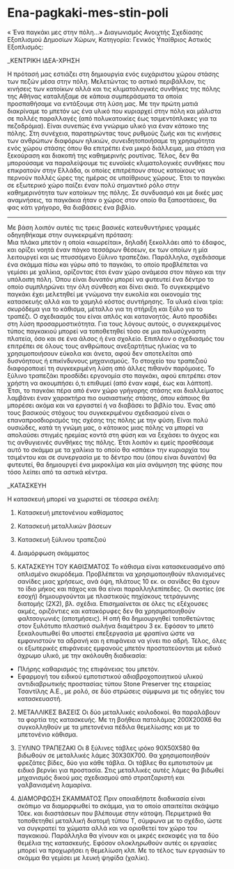 # Ena-pagkaki-mes-stin-poli 

« Ένα παγκάκι μες στην πόλη…»
Διαγωνισμός Ανοιχτής Σχεδίασης Εξοπλισμού Δημοσίων Χώρων, 
Κατηγορία:  Γενικός Υπαίθριος Αστικός Εξοπλισμός: 

_ΚΕΝΤΡΙΚΗ ΙΔΕΑ-ΧΡΗΣΗ

Η πρότασή μας εστιάζει στη δημιουργία ενός ευχάριστου χώρου στάσης των πεζών μέσα στην πόλη. 
Μελετώντας το αστικό περιβάλλον, τις κινήσεις των κατοίκων αλλά και τις κλιματολογικές συνθήκες της πόλης της Αθήνας καταλήξαμε σε κάποια συμπεράσματα τα οποία προσπαθήσαμε να εντάξουμε στη λύση μας. 
Με την πρώτη ματιά διακρίναμε το μπετόν ως ένα υλικό που κυριαρχεί στην πόλη και μάλιστα σε πολλές παραλλαγές (από πολυκατοικίες έως τσιμεντόπλακες για τα πεζοδρόμια). Είναι συνεπώς ένα γνώριμο υλικό για έναν κάτοικο της πόλης.
Στη συνέχεια, παρατηρώντας τους ρυθμούς ζωής και τις κινήσεις των ανθρώπων διαφόρων ηλικιών, συνειδητοποιήσαμε τη χρησιμότητα ενός χώρου στάσης όπου θα επιτρέπει ένα μικρό διάλλειμα, μια στάση για ξεκούραση και διακοπή της καθημερινής ρουτίνας. 
Τέλος, δεν θα μπορούσαμε να παραλείψουμε τις ευνοϊκές κλιματολογικές συνθήκες που επικρατούν στην Ελλάδα, οι οποίες επιτρέπουν στους κατοίκους να περνούν πολλές ώρες της ημέρας σε υπαίθριους χώρους. Έτσι το παγκάκι σε εξωτερικό χώρο παίζει έναν πολύ σημαντικό ρόλο στην καθημερινότητα των κατοίκων της πόλης. Σε συνδυασμό και με δικές μας αναμνήσεις, τα παγκάκια ήταν ο χώρος στον οποίο θα ξαποστάσεις, θα φας κάτι γρήγορο, θα διαβάσεις ένα βιβλίο.
________________________________________________________
Με βάση λοιπόν αυτές τις τρεις βασικές κατευθυντήριες γραμμές οδηγηθήκαμε στην συγκεκριμένη πρόταση:    
Μια πλάκα μπετόν η οποία  «αιωρείται», δηλαδή ξεκολλάει από το έδαφος, και ορίζει νοητά έναν πάγκο τεσσάρων θέσεων, εκ των οποίων η μία λειτουργεί και ως πτυσσόμενο ξύλινο τραπεζάκι. Παράλληλα, σχεδιάσαμε ένα σκάμμα πίσω και γύρω από το παγκάκι, το οποίο προβλέπεται να γεμίσει  με χαλίκια, ορίζοντας έτσι έναν χώρο ανάμεσα στον πάγκο και την υπόλοιπη πόλη.  Όπου είναι δυνατόν μπορεί να φυτευτεί ένα δέντρο το οποίο συμπληρώνει την όλη σύνθεση και δίνει σκιά.
Το συγκεκριμένο παγκάκι έχει μελετηθεί με γνώμονα την ευκολία και οικονομία της κατασκευής αλλά και το χαμηλό κόστος συντήρησης. Τα υλικά είναι τρία: σκυρόδεμα για το κάθισμα, μέταλλο για τη στήριξη και ξύλο για το τραπέζι. Ο σχεδιασμός του είναι απλός και κατανοητός. Αυτό προσδίδει στη λύση προσαρμοστικότητα. Για τους λόγους αυτούς, ο συγκεκριμένος τύπος παγκακιού μπορεί να τοποθετηθεί τόσο σε μια πολυσύχναστη πλατεία, όσο και σε ένα άλσος ή ένα σχολείο. 
Επιπλέον ο σχεδιασμός του επιτρέπει σε όλους τους ανθρώπους ανεξαρτήτως ηλικίας να το χρησιμοποιήσουν εύκολα και άνετα, αφού δεν αποτελείται από δυσνόητους ή επικίνδυνους μηχανισμούς. 
Το στοιχείο του τραπεζιού διαφοροποιεί τη συγκεκριμένη λύση από άλλες πιθανόν παρόμοιες. Το ξύλινο τραπεζάκι προσδίδει εργονομία στο παγκάκι, αφού επιτρέπει στον χρήστη να ακουμπήσει ό,τι επιθυμεί (από έναν καφέ, έως και λάπτοπ). Έτσι, το παγκάκι πέρα από έναν χώρο γρήγορης στάσης και διαλλείματος λαμβάνει έναν χαρακτήρα πιο ουσιαστικής στάσης, όπου κάποιος θα μπορέσει ακόμα και να εργαστεί ή να διαβάσει το βιβλίο του.
Ένας από τους βασικούς στόχους του συγκεκριμένου σχεδιασμού είναι ο επαναπροσδιορισμός της σχέσης της πόλης με την φύση. Είναι πολύ ουσιώδες,  κατά τη γνώμη μας, ο κάτοικος μιας πόλης να μπορεί να απολαύσει στιγμές ηρεμίας κοντά στη φύση  και να ξεχάσει το άγχος και τις ανθυγιεινές συνθήκες της πόλης. Έτσι λοιπόν κι εμείς προσθέσαμε αυτό το σκάμμα με τα χαλίκια το οποίο θα «σπάει» την κυριαρχία του τσιμέντου και σε συνεργασία με το δέντρο που (όπου είναι δυνατόν) θα φυτευτεί, θα δημιουργεί ένα μικροκλίμα και μία ανάμνηση της φύσης που τόσο λείπει από τα αστικά κέντρα. 




_ΚΑΤΑΣΚΕΥΗ

Η κατασκευή μπορεί να χωριστεί σε τέσσερα σκέλη:
1.	Κατασκευή μπετονένιου καθίσματος
2.	Κατασκευή μεταλλικών βάσεων
3.	Κατασκευή ξύλινου τραπεζιού
4.	Διαμόρφωση σκάμματος

1.	ΚΑΤΑΣΚΕΥΗ ΤΟΥ ΚΑΘΙΣΜΑΤΟΣ
Το κάθισμα είναι κατασκευασμένο από οπλισμένο σκυρόδεμα.
Προβλέπεται να χρησιμοποιηθούν πλανισμένες σανίδες μιας χρήσεως, ανά όψη, πλάτους 10 εκ. οι σανίδες θα έχουν το ίδιο μήκος και πάχος και θα είναι παραλληλεπίπεδες. 
Οι σκοτίες (σε εσοχή) δημιουργούνται με πλαστικούς πηχίσκους τετράγωνης διατομής (2Χ2), βλ. σχέδια.
Επισημαίνεται σε όλες τις εξέχουσες ακμές, οριζόντιες και κατακόρυφες δεν θα χρησιμοποιηθούν φαλτσογωνιές (αποτμήσεις).
Η οπή θα δημιουργηθεί τοποθετώντας στον ξυλότυπο πλαστικό σωλήνα διαμέτρου 3 εκ. 
Εφόσον το μπετό ξεκαλουπωθεί θα υποστεί επεξεργασία με φραπίνα ώστε να εμφανιστούν τα αδρανή και η επιφάνεια να γίνει πιο αδρή.
Τέλος, όλες οι εξωτερικές επιφάνειες εμφανούς μπετόν προστατεύονται με ειδικό άχρωμο υλικό, με την ακόλουθη διαδικασία:
- Πλήρης καθαρισμός της επιφάνειας του μπετόν.
- Εφαρμογή του ειδικού εμποτιστικού αδιαβροχοποιητικού υλικού   
αντιδιαβρωτικής προστασίας τύπου Stone Preserver της εταιρείας Τσαντίλης Α.Ε., με ρολό, σε δύο στρώσεις σύμφωνα με τις οδηγίες του κατασκευαστή.

2.	ΜΕΤΑΛΛΙΚΕΣ ΒΑΣΕΙΣ
Οι δύο μεταλλικές κοιλοδοκοί. θα παραλάβουν τα φορτία της κατασκευής. Με τη βοήθεια πατολάμας 200Χ200Χ6 θα συγκολληθούν με τα μπετονένια πέδιλα θεμελίωσης και με το μπετονένιο κάθισμα.

3.	ΞΥΛΙΝΟ ΤΡΑΠΕΖΑΚΙ
Οι 8 ξύλινες τάβλες ιρόκο 90Χ50Χ580 θα βιδωθούν σε μεταλλικές λάμες 30Χ30Χ700. Θα χρησιμοποιηθούν φρεζάτες βίδες, δύο για κάθε τάβλα.
Οι τάβλες θα εμποτιστούν με ειδικό βερνίκι για προστασία.
Στις μεταλλικές αυτές λάμες θα βιδωθεί μηχανισμός δικού μας σχεδιασμού από στρατζαριστή και γαλβανισμένη λαμαρίνα.

4.	ΔΙΑΜΟΡΦΩΣΗ ΣΚΑΜΜΑΤΟΣ
Πριν οποιαδήποτε διαδικασία είναι σκόπιμο να διαμορφωθεί το σκάμμα, για το οποίο απαιτείται σκάψιμο 10εκ. και διαστάσεων που βλέπουμε στην κάτοψη. Περιμετρικά θα τοποθετηθεί μεταλλική διατομή τύπου Τ, σύμφωνα με το σχέδιο, ώστε να συγκρατεί τα χώματα αλλά και να οριοθετεί τον χώρο του παγκακιού. Παράλληλα θα γίνουν και οι μικρές εκσκαφές για τα δύο θεμέλια της κατασκευής. Εφόσον ολοκληρωθούν αυτές οι εργασίες μπορεί να προχωρήσει η θεμελίωση κλπ. Με το τέλος των εργασιών το σκάμμα θα γεμίσει με λευκή ψηφίδα (χαλίκι). 
